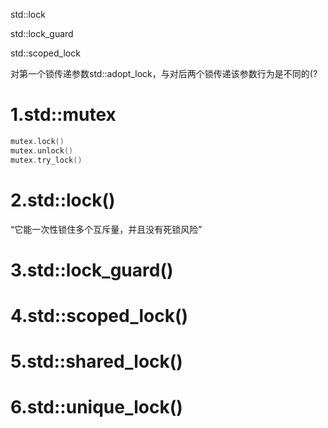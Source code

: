 std::lock

std::lock_guard

std::scoped_lock

对第一个锁传递参数std::adopt_lock，与对后两个锁传递该参数行为是不同的(?
# 1.std::mutex
```cpp
mutex.lock()
mutex.unlock()
mutex.try_lock()
```

# 2.std::lock()
“它能一次性锁住多个互斥量，并且没有死锁风险”
# 3.std::lock_guard()

# 4.std::scoped_lock()

# 5.std::shared_lock()

# 6.std::unique_lock()
